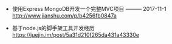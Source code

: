 
- 使用Express MongoDB开发一个完整MVC项目   ——— 2017-11-1  
http://www.jianshu.com/p/b4256fb0847a

- 基于node.js的脚手架工具开发经历  
https://juejin.im/post/5a31d210f265da431a43330e